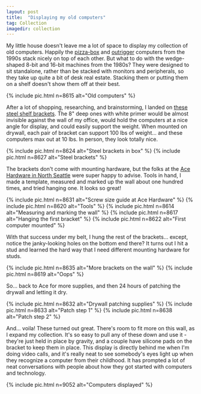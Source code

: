 ```yaml
---
layout: post
title:  "Displaying my old computers"
tag: Collection
imagedir: collection
---
```


My little house doesn't leave me a lot of space to display my collection of old computers. Happily the [pizza-box](https://en.wikipedia.org/wiki/Pizza_box_form_factor) and [outrigger](https://en.wikipedia.org/wiki/Outrigger_Macintosh) computers from the 1990s stack nicely on top of each other. But what to do with the wedge-shaped 8-bit and 16-bit machines from the 1980s?  They were designed to sit standalone, rather than be stacked with monitors and peripherals, so they take up quite a bit of desk real estate. Stacking them or putting them on a shelf doesn't show them off at their best.

{% include pic.html n=8615 alt="Old computers" %}

After a lot of shopping, researching, and brainstorming, I landed on [these steel shelf brackets](https://www.ekenamillwork.com/steel-hanging-shelf-bracket). The 8" deep ones with white primer would be almost invisible against the wall of my office, would hold the computers at a nice angle for display, and could easily support the weight. When mounted on drywall, each pair of bracket can support 100 lbs of weight... and these computers max out at 10 lbs. In person, they look totally nice.

{% include pic.html n=8624 alt="Steel brackets in box" %}
{% include pic.html n=8627 alt="Steel brackets" %}

The brackets don't come with mounting hardware, but the folks at the [Ace Hardware in North Seattle](https://mapleleaface.com/) were super happy to advise. Tools in hand, I made a template, measured and marked up the wall about one hundred times, and tried hanging one. It looks so great!

{% include pic.html n=8631 alt="Screw size guide at Ace Hardware" %}
{% include pic.html n=8620 alt="Tools" %}
{% include pic.html n=8614 alt="Measuring and marking the wall" %}
{% include pic.html n=8617 alt="Hanging the first bracket" %}
{% include pic.html n=8622 alt="First computer mounted" %}

With that success under my belt, I hung the rest of the brackets... except, notice the janky-looking holes on the bottom end there? It turns out I hit a stud and learned the hard way that I need different mounting hardware for studs.

{% include pic.html n=8635 alt="More brackets on the wall" %}
{% include pic.html n=8619 alt="Oops" %}

So... back to Ace for more supplies, and then 24 hours of patching the drywall and letting it dry. 

{% include pic.html n=8632 alt="Drywall patching supplies" %}
{% include pic.html n=8633 alt="Patch step 1" %}
{% include pic.html n=8638 alt="Patch step 2" %}

And... voila! These turned out great. There's room to fit more on this wall, as I expand my collection. It's so easy to pull any of these down and use it - they're just held in place by gravity, and a couple have silicone pads on the bracket to keep them in place. This display is directly behind me when I'm doing video calls, and it's really neat to see somebody's eyes light up when they recognize a computer from their childhood. It has prompted a lot of neat conversations with people about how they got started with computers and technology.

{% include pic.html n=9052 alt="Computers displayed" %}

